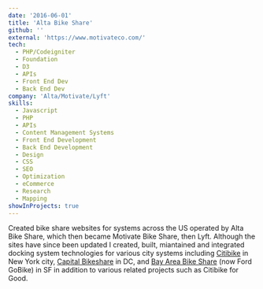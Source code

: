 ```yaml
---
date: '2016-06-01'
title: 'Alta Bike Share'
github: ''
external: 'https://www.motivateco.com/'
tech:
  - PHP/Codeigniter
  - Foundation
  - D3
  - APIs
  - Front End Dev
  - Back End Dev
company: 'Alta/Motivate/Lyft'
skills:
  - Javascript
  - PHP
  - APIs
  - Content Management Systems
  - Front End Development
  - Back End Development
  - Design
  - CSS
  - SEO
  - Optimization
  - eCommerce
  - Research
  - Mapping
showInProjects: true
---
```


Created bike share websites for systems across the US operated by Alta Bike Share, which then became Motivate Bike Share, then Lyft. Although the sites have since been updated I created, built, miantained and integrated docking system technologies for various city systems including [Citibike](https://www.citibikenyc.com/) in New York city, [Capital Bikeshare](https://www.capitalbikeshare.com/) in DC, and [Bay Area Bike Share](https://www.lyft.com/bikes/bay-wheels) (now Ford GoBike) in SF in addition to various related projects such as Citibike for Good.

